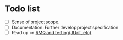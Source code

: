 # Todo list
- [ ] Sense of project scope.
- [ ] Documentation: Further develop project specification
- [ ] Read up on [RMQ and testing(JUnit, etc)](https://github.com/TiraLabra/Testing-and-rmq)

